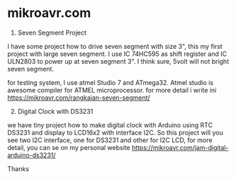 # mikroavr.com

1. Seven Segment Project

I have some project how to drive seven segment with size 3", this my first project with large seven segment. I use IC 74HC595 as shift register and IC ULN2803 to power up at seven segment 3". I think sure, 5volt will not bright seven segment. 

for testing system, I use atmel Studio 7 and ATmega32. Atmel studio is awesome compiler for ATMEL microprocessor. for more detail i write ini https://mikroavr.com/rangkaian-seven-segment/

2. Digital Clock with DS3231

we have tiny project how to make digital clock with Arduino using RTC DS3231 and display to LCD16x2 with interface I2C. So this project will you see two I2C interface, one for DS3231 and other for I2C LCD, for more detail, you can se on my personal website https://mikroavr.com/jam-digital-arduino-ds3231/



Thanks
